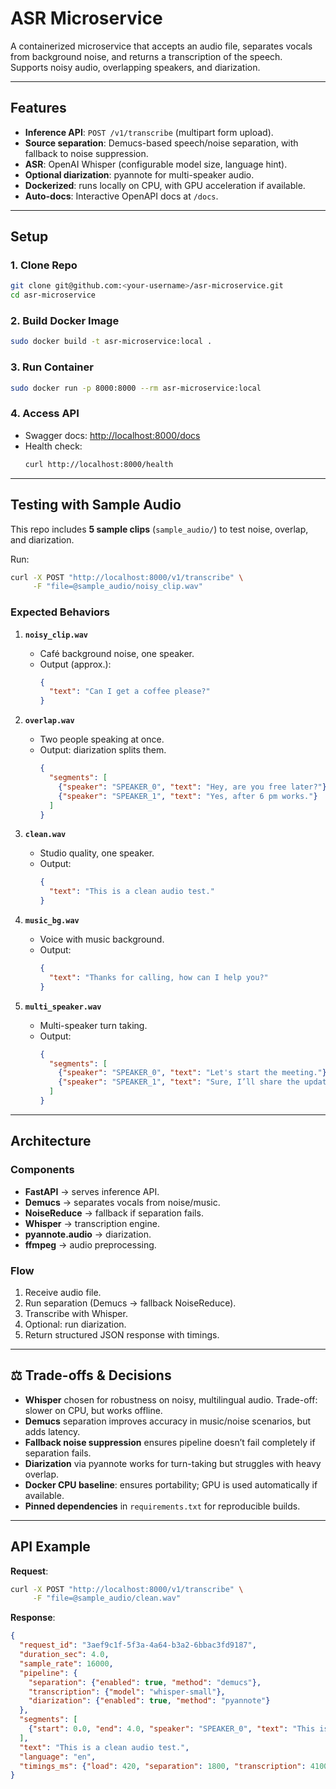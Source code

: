 # ASR Microservice

A containerized microservice that accepts an audio file, separates vocals from background noise, and returns a transcription of the speech.  
Supports noisy audio, overlapping speakers, and diarization.  

---

## Features
- **Inference API**: `POST /v1/transcribe` (multipart form upload).  
- **Source separation**: Demucs-based speech/noise separation, with fallback to noise suppression.  
- **ASR**: OpenAI Whisper (configurable model size, language hint).  
- **Optional diarization**: pyannote for multi-speaker audio.  
- **Dockerized**: runs locally on CPU, with GPU acceleration if available.  
- **Auto-docs**: Interactive OpenAPI docs at `/docs`.  

---

## Setup

### 1. Clone Repo
```bash
git clone git@github.com:<your-username>/asr-microservice.git
cd asr-microservice
```

### 2. Build Docker Image
```bash
sudo docker build -t asr-microservice:local .
```

### 3. Run Container
```bash
sudo docker run -p 8000:8000 --rm asr-microservice:local
```

### 4. Access API
- Swagger docs: [http://localhost:8000/docs](http://localhost:8000/docs)  
- Health check:  
  ```bash
  curl http://localhost:8000/health
  ```

---

## Testing with Sample Audio

This repo includes **5 sample clips** (`sample_audio/`) to test noise, overlap, and diarization.  

Run:
```bash
curl -X POST "http://localhost:8000/v1/transcribe" \
     -F "file=@sample_audio/noisy_clip.wav"
```

### Expected Behaviors

1. **`noisy_clip.wav`**  
   - Café background noise, one speaker.  
   - Output (approx.):  
     ```json
     {
       "text": "Can I get a coffee please?"
     }
     ```

2. **`overlap.wav`**  
   - Two people speaking at once.  
   - Output: diarization splits them.  
     ```json
     {
       "segments": [
         {"speaker": "SPEAKER_0", "text": "Hey, are you free later?"},
         {"speaker": "SPEAKER_1", "text": "Yes, after 6 pm works."}
       ]
     }
     ```

3. **`clean.wav`**  
   - Studio quality, one speaker.  
   - Output:  
     ```json
     {
       "text": "This is a clean audio test."
     }
     ```

4. **`music_bg.wav`**  
   - Voice with music background.  
   - Output:  
     ```json
     {
       "text": "Thanks for calling, how can I help you?"
     }
     ```

5. **`multi_speaker.wav`**  
   - Multi-speaker turn taking.  
   - Output:  
     ```json
     {
       "segments": [
         {"speaker": "SPEAKER_0", "text": "Let's start the meeting."},
         {"speaker": "SPEAKER_1", "text": "Sure, I’ll share the update."}
       ]
     }
     ```

---

## Architecture

### Components
- **FastAPI** → serves inference API.  
- **Demucs** → separates vocals from noise/music.  
- **NoiseReduce** → fallback if separation fails.  
- **Whisper** → transcription engine.  
- **pyannote.audio** → diarization.  
- **ffmpeg** → audio preprocessing.  

### Flow
1. Receive audio file.  
2. Run separation (Demucs → fallback NoiseReduce).  
3. Transcribe with Whisper.  
4. Optional: run diarization.  
5. Return structured JSON response with timings.  

---

## ⚖️ Trade-offs & Decisions
- **Whisper** chosen for robustness on noisy, multilingual audio. Trade-off: slower on CPU, but works offline.  
- **Demucs** separation improves accuracy in music/noise scenarios, but adds latency.  
- **Fallback noise suppression** ensures pipeline doesn’t fail completely if separation fails.  
- **Diarization** via pyannote works for turn-taking but struggles with heavy overlap.  
- **Docker CPU baseline**: ensures portability; GPU is used automatically if available.  
- **Pinned dependencies** in `requirements.txt` for reproducible builds.  

---

## API Example

**Request**:
```bash
curl -X POST "http://localhost:8000/v1/transcribe" \
     -F "file=@sample_audio/clean.wav"
```

**Response**:
```json
{
  "request_id": "3aef9c1f-5f3a-4a64-b3a2-6bbac3fd9187",
  "duration_sec": 4.0,
  "sample_rate": 16000,
  "pipeline": {
    "separation": {"enabled": true, "method": "demucs"},
    "transcription": {"model": "whisper-small"},
    "diarization": {"enabled": true, "method": "pyannote"}
  },
  "segments": [
    {"start": 0.0, "end": 4.0, "speaker": "SPEAKER_0", "text": "This is a clean audio test."}
  ],
  "text": "This is a clean audio test.",
  "language": "en",
  "timings_ms": {"load": 420, "separation": 1800, "transcription": 4100, "total": 6400}
}
```
